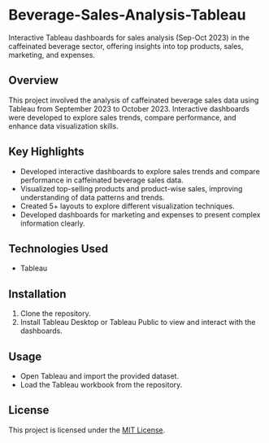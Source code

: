 # Beverage-Sales-Analysis-Tableau
 Interactive Tableau dashboards for sales analysis (Sep-Oct 2023) in the caffeinated beverage sector, offering insights into top products, sales, marketing, and expenses.

## Overview
This project involved the analysis of caffeinated beverage sales data using Tableau from September 2023 to October 2023. Interactive dashboards were developed to explore sales trends, compare performance, and enhance data visualization skills.

## Key Highlights
- Developed interactive dashboards to explore sales trends and compare performance in caffeinated beverage sales data.
- Visualized top-selling products and product-wise sales, improving understanding of data patterns and trends.
- Created 5+ layouts to explore different visualization techniques.
- Developed dashboards for marketing and expenses to present complex information clearly.

## Technologies Used
- Tableau

## Installation
1. Clone the repository.
2. Install Tableau Desktop or Tableau Public to view and interact with the dashboards.

## Usage
- Open Tableau and import the provided dataset.
- Load the Tableau workbook from the repository.

## License
This project is licensed under the [MIT License](LICENSE).
